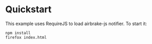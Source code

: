 # Quickstart

This example uses RequireJS to load airbrake-js notifier. To start it:

    npm install
    firefox index.html
